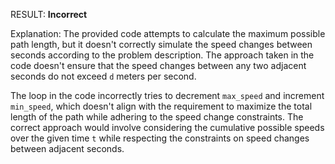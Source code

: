 RESULT: **Incorrect**

Explanation: The provided code attempts to calculate the maximum possible path length, but it doesn't correctly simulate the speed changes between seconds according to the problem description. The approach taken in the code doesn't ensure that the speed changes between any two adjacent seconds do not exceed `d` meters per second. 

The loop in the code incorrectly tries to decrement `max_speed` and increment `min_speed`, which doesn't align with the requirement to maximize the total length of the path while adhering to the speed change constraints. The correct approach would involve considering the cumulative possible speeds over the given time `t` while respecting the constraints on speed changes between adjacent seconds.